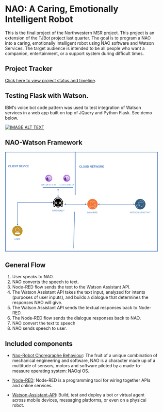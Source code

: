 # NAO: A Caring, Emotionally Intelligent Robot

This is the final project of the Northwestern MSR project. This project is an extension of the TJBot project last quarter. The goal is to program a NAO into a caring, emotionally intelligent robot using NAO software and Watson Services. The target audience is intended to be all people who want a companion, entertainment, or a support system during difficult times.

## Project Tracker

 [Click here to view project status and timeline](https://docs.google.com/spreadsheets/d/1U-bm2-uXRQx1xlUcq1asHpyyIms6dJSCPX-FGHYObo8/edit#gid=1161341563). 

 ## Testing Flask with Watson. 

 IBM's voice bot code pattern was used to test integration of Watson services in a web app built on top of JQuery and Python Flask. See demo below. 

 [![IMAGE ALT TEXT](http://img.youtube.com/vi/enxMyH2EoZw/0.jpg)](http://www.youtube.com/watch?v=enxMyH2EoZw "Flask Watson Testing")

 ## NAO-Watson Framework

 ![](images/NAO_Watson_Architecture.png)

 ## General Flow

1. User speaks to NAO.
2. NAO converts the speech to text.
3. Node-RED flow sends the text to the Watson Assistant API. 
4. The Watson Assistant API takes the text input, analyzed for intents (purposes of user inputs), and builds a dialogue that determines the responses NAO will give.
5. The Watson Assistant API sends the textual responses back to Node-RED.
5. The Node-RED flow sends the dialogue responses back to NAO.
6. NAO convert the text to speech
7. NAO sends speech to user. 

## Included components

* [Nao-Robot Choregraphe Behaviour](http://doc.aldebaran.com/2-1/): The fruit of a unique combination of mechanical engineering and software, NAO is a character made up of a multitude of sensors, motors and software piloted by a made-to-measure operating system: NAOqi OS.

* [Node-RED](https://console.bluemix.net/catalog/starters/node-red-starter): Node-RED is a programming tool for wiring together APIs and online services.

* [Watson-Assistant-API](https://cloud.ibm.com/apidocs/assistant?code=python#get-response-to-user-input): Build, test and deploy a bot or virtual agent across mobile devices, messaging platforms, or even on a physical robot.





